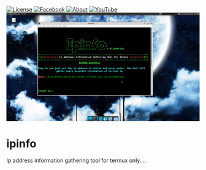 [![License](https://img.shields.io/badge/Licenese-MIT-blue.svg?longCache=true&style=flat)](https://github.com/Anon4You/ipinfo/blob/main/LICENSE) [![Facebook](https://img.shields.io/badge/Facebook-Id-green)](https://www.facebook.com/alienkrishn) [![About](https://img.shields.io/badge/About-Me-red)](https://Anon4You.github.io/Alienkrishn) 
[![YouTube](https://img.shields.io/badge/You-Tube-yellow)](https://youtube.com/channel/UCeYmxYjmQfvLvFl-kbunGug) 
<img src="ipinfo.png"/>

# ipinfo
Ip address information gathering tool for termux only.... 
